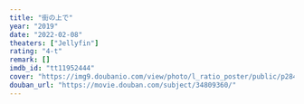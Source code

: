 ```yaml
---
title: "街の上で"
year: "2019"
date: "2022-02-08"
theaters: ["Jellyfin"]
rating: "4-t"
remark: []
imdb_id: "tt11952444"
cover: "https://img9.doubanio.com/view/photo/l_ratio_poster/public/p2847602054.jpg"
douban_url: "https://movie.douban.com/subject/34809360/"
---
```

